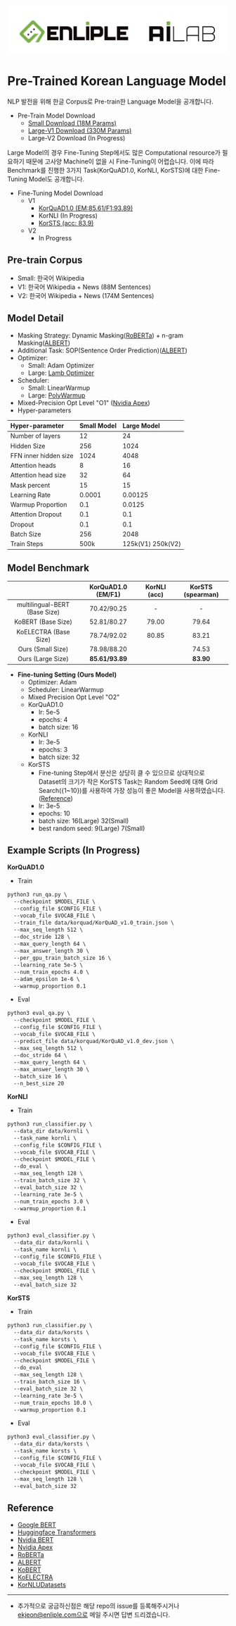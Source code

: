<p align="center"><img src="./img/enai_logo.png"></p>

# Pre-Trained Korean Language Model
NLP 발전을 위해 한글 Corpus로 Pre-train한 Language Model을 공개합니다.

* Pre-Train Model Download
  * [Small Download (18M Params)](https://drive.google.com/open?id=13D9Fnnl0ra1qjPgtSWdp1-xIs6DfJ7Zg)
  * [Large-V1 Download (330M Params)](https://drive.google.com/file/d/1n0B3pK8DkkBvEpEXnjUX4a523LfPtumx/view?usp=sharing)
  * Large-V2 Download (In Progress)

Large Model의 경우 Fine-Tuning Step에서도 많은 Computational resource가
필요하기 때문에 고사양 Machine이 없을 시 Fine-Tuning이 어렵습니다. 이에
따라 Benchmark를 진행한 3가지 Task(KorQuAD1.0, KorNLI, KorSTS)에 대한
Fine-Tuning Model도 공개합니다.
* Fine-Tuning Model Download
  * V1
    * [KorQuAD1.0 (EM:85.61/F1:93.89)](https://drive.google.com/file/d/1kanzo9DkHfxjXGtjq62C-ZKpsPrmoE3l/view?usp=sharing)
    * KorNLI (In Progress)
    * [KorSTS (acc: 83.9)](https://drive.google.com/file/d/1nVsSXnRrr6xJjkECe9tkUptt8ynnkiAz/view?usp=sharing)
  * V2
    * In Progress

## Pre-train Corpus
* Small: 한국어 Wikipedia
* V1: 한국어 Wikipedia + News (88M Sentences)
* V2: 한국어 Wikipedia + News (174M Sentences)


## Model Detail
* Masking Strategy: Dynamic
  Masking([RoBERTa](https://arxiv.org/abs/1907.11692)) + n-gram
  Masking([ALBERT](https://arxiv.org/abs/1909.11942))
* Additional Task: SOP(Sentence Order
  Prediction)([ALBERT](https://arxiv.org/abs/1909.11942))
* Optimizer:
  * Small: Adam Optimizer
  * Large: [Lamb Optimizer](https://arxiv.org/abs/1904.00962)
* Scheduler:
  * Small: LinearWarmup
  * Large:
    [PolyWarmup](https://github.com/NVIDIA/DeepLearningExamples/blob/master/PyTorch/LanguageModeling/BERT/schedulers.py)
* Mixed-Precision Opt Level "O1"
  ([Nvidia Apex](https://nvidia.github.io/apex/amp.html))
* Hyper-parameters

| Hyper-parameter       | Small Model | Large Model       |
|:----------------------|:------------|:------------------|
| Number of layers      | 12          | 24                |
| Hidden Size           | 256         | 1024              |
| FFN inner hidden size | 1024        | 4048              |
| Attention heads       | 8           | 16                |
| Attention head size   | 32          | 64                |
| Mask percent          | 15          | 15                |
| Learning Rate         | 0.0001      | 0.00125           |
| Warmup Proportion     | 0.1         | 0.0125            |
| Attention Dropout     | 0.1         | 0.1               |
| Dropout               | 0.1         | 0.1               |
| Batch Size            | 256         | 2048              |
| Train Steps           | 500k        | 125k(V1) 250k(V2) |


## Model Benchmark

|                               | KorQuAD1.0 (EM/F1) | KorNLI (acc) | KorSTS (spearman) |
|:-----------------------------:|:------------------:|:------------:|:-----------------:|
| multilingual-BERT (Base Size) |    70.42/90.25     |      -       |         -         |
|      KoBERT (Base Size)       |    52.81/80.27     |    79.00     |       79.64       |
|     KoELECTRA (Base Size)     |    78.74/92.02     |    80.85     |       83.21       |
|       Ours (Small Size)       |    78.98/88.20     |              |       74.53       |
|       Ours (Large Size)       |  **85.61/93.89**   |              |     **83.90**     |

* **Fine-tuning Setting (Ours Model)**
  * Optimizer: Adam
  * Scheduler: LinearWarmup
  * Mixed Precision Opt Level "O2"
  * KorQuAD1.0
    * lr: 5e-5
    * epochs: 4
    * batch size: 16
  * KorNLI
    * lr: 3e-5
    * epochs: 3
    * batch size: 32
  * KorSTS
    * Fine-tuning Step에서 분산은 상당히 클 수 있으므로 상대적으로
      Dataset의 크기가 작은 KorSTS Task는 Random Seed에 대해 Grid
      Search({1~10})를 사용하여 가장 성능이 좋은 Model을 사용하였습니다.
      ([Reference](https://arxiv.org/abs/2002.06305))
    * lr: 3e-5
    * epochs: 10
    * batch size: 16(Large) 32(Small)
    * best random seed: 9(Large) 7(Small)

## Example Scripts (In Progress)
**KorQuAD1.0**
* Train
```shell
python3 run_qa.py \
  --checkpoint $MODEL_FILE \
  --config_file $CONFIG_FILE \
  --vocab_file $VOCAB_FILE \
  --train_file data/korquad/KorQuAD_v1.0_train.json \
  --max_seq_length 512 \
  --doc_stride 128 \
  --max_query_length 64 \
  --max_answer_length 30 \
  --per_gpu_train_batch_size 16 \
  --learning_rate 5e-5 \
  --num_train_epochs 4.0 \
  --adam_epsilon 1e-6 \
  --warmup_proportion 0.1
```
* Eval
```shell
python3 eval_qa.py \
  --checkpoint $MODEL_FILE \
  --config_file $CONFIG_FILE \
  --vocab_file $VOCAB_FILE \
  --predict_file data/korquad/KorQuAD_v1.0_dev.json \
  --max_seq_length 512 \
  --doc_stride 64 \
  --max_query_length 64 \
  --max_answer_length 30 \
  --batch_size 16 \
  --n_best_size 20
```
**KorNLI**
* Train
```shell
python3 run_classifier.py \
  --data_dir data/kornli \
  --task_name kornli \
  --config_file $CONFIG_FILE \
  --vocab_file $VOCAB_FILE \
  --checkpoint $MODEL_FILE \
  --do_eval \
  --max_seq_length 128 \
  --train_batch_size 32 \
  --eval_batch_size 32 \
  --learning_rate 3e-5 \
  --num_train_epochs 3.0 \
  --warmup_proportion 0.1
```
* Eval
```shell
python3 eval_classifier.py \
  --data_dir data/kornli \
  --task_name kornli \
  --config_file $CONFIG_FILE \
  --vocab_file $VOCAB_FILE \
  --checkpoint $MODEL_FILE \
  --max_seq_length 128 \
  --eval_batch_size 32
```

**KorSTS**
* Train
```shell
python3 run_classifier.py \
  --data_dir data/korsts \
  --task_name korsts \
  --config_file $CONFIG_FILE \
  --vocab_file $VOCAB_FILE \
  --checkpoint $MODEL_FILE \
  --do_eval
  --max_seq_length 128 \
  --train_batch_size 16 \
  --eval_batch_size 32 \
  --learning_rate 3e-5 \
  --num_train_epochs 10.0 \
  --warmup_proportion 0.1
```
* Eval
```shell
python3 eval_classifier.py \
  --data_dir data/korsts \
  --task_name korsts \
  --config_file $CONFIG_FILE \
  --vocab_file $VOCAB_FILE \
  --checkpoint $MODEL_FILE \
  --max_seq_length 128 \
  --eval_batch_size 32
```


## Reference
* [Google BERT](https://github.com/google-research/bert)
* [Huggingface Transformers](https://github.com/huggingface/transformers)
* [Nvidia BERT](https://github.com/NVIDIA/DeepLearningExamples/blob/master/PyTorch/LanguageModeling/BERT)
* [Nvidia Apex](https://nvidia.github.io/apex/index.html)
* [RoBERTa](https://arxiv.org/abs/1907.11692)
* [ALBERT](https://arxiv.org/abs/1909.11942)
* [KoBERT](https://github.com/SKTBrain/KoBERT)
* [KoELECTRA](https://github.com/monologg/KoELECTRA)
* [KorNLUDatasets](https://github.com/kakaobrain/KorNLUDatasets)


---
* 추가적으로 궁금하신점은 해당 repo의 issue를 등록해주시거나 ekjeon@enliple.com으로 메일 주시면 답변 드리겠습니다.
